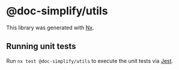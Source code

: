 # @doc-simplify/utils

This library was generated with [Nx](https://nx.dev).

## Running unit tests

Run `nx test @doc-simplify/utils` to execute the unit tests via [Jest](https://jestjs.io).
